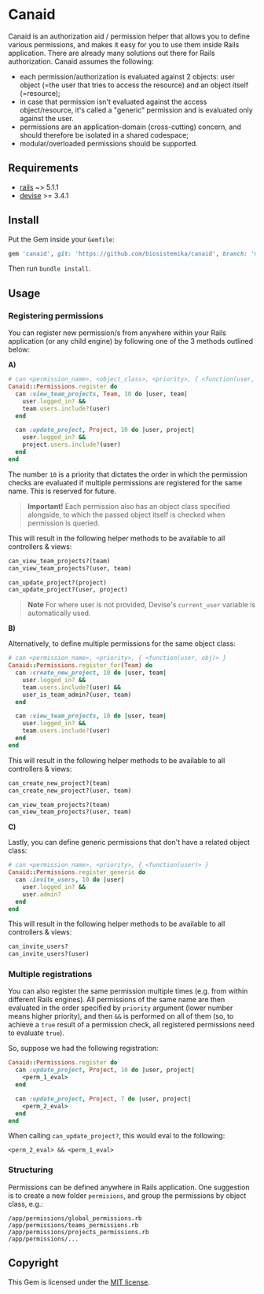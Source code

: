 # Canaid

Canaid is an authorization aid / permission helper that allows you to define various permissions, and makes it easy for you to use them inside Rails application. There are already many solutions out there for Rails authorization. Canaid assumes the following:

* each permission/authorization is evaluated against 2 objects: user object (=the user that tries to access the resource) and an object itself (=resource);
* in case that permission isn't evaluated against the access object/resource, it's called a "generic" permission and is evaluated only against the user.
* permissions are an application-domain (cross-cutting) concern, and should therefore be isolated in a shared codespace;
* modular/overloaded permissions should be supported.

## Requirements

* [rails](https://github.com/rails/rails) ~> 5.1.1
* [devise](https://github.com/plataformatec/devise) >= 3.4.1

## Install

Put the Gem inside your `Gemfile`:

```ruby
gem 'canaid', git: 'https://github.com/biosistemika/canaid', branch: 'master'
```

Then run `bundle install`.

## Usage

### Registering permissions

You can register new permission/s from anywhere within your Rails application (or any child engine) by following one of the 3 methods outlined below:

**A)**

```ruby
# can <permission_name>, <object_class>, <priority>, { <function(user, obj)> }
Canaid::Permissions.register do
  can :view_team_projects, Team, 10 do |user, team|
    user.logged_in? &&
    team.users.include?(user)
  end

  can :update_project, Project, 10 do |user, project|
    user.logged_in? &&
    project.users.include?(user)
  end
end
```

The number `10` is a priority that dictates the order in which the permission checks are evaluated if multiple permissions are registered for the same name. This is reserved for future.

> **Important!** Each permission also has an object class specified alongside, to which the passed object itself is checked when permission is queried.

This will result in the following helper methods to be available to all controllers & views:

```ruby
can_view_team_projects?(team)
can_view_team_projects?(user, team)

can_update_project?(project)
can_update_project?(user, project)
```

> **Note** For where user is not provided, Devise's `current_user` variable is automatically used.

**B)**

Alternatively, to define multiple permissions for the same object class:

```ruby
# can <permission_name>, <priority>, { <function(user, obj)> }
Canaid::Permissions.register_for(Team) do
  can :create_new_project, 10 do |user, team|
    user.logged_in? &&
    team.users.include?(user) &&
    user_is_team_admin?(user, team)
  end

  can :view_team_projects, 10 do |user, team|
    user.logged_in? &&
    team.users.include?(user)
  end
end
```

This will result in the following helper methods to be available to all controllers & views:

```ruby
can_create_new_project?(team)
can_create_new_project?(user, team)

can_view_team_projects?(team)
can_view_team_projects?(user, team)
```

**C)**

Lastly, you can define generic permissions that don't have a related object class:

```ruby
# can <permission_name>, <priority>, { <function(user)> }
Canaid::Permissions.register_generic do
  can :invite_users, 10 do |user|
    user.logged_in? &&
    user.admin?
  end
end
```

This will result in the following helper methods to be available to all controllers & views:

```ruby
can_invite_users?
can_invite_users?(user)
```

### Multiple registrations

You can also register the same permission multiple times (e.g. from within different Rails engines). All permissions of the same name are then evaluated in the order specified by `priority` argument (lower number means higher priority), and then `&&` is performed on all of them (so, to achieve a `true` result of a permission check, all registered permissions need to evaluate `true`).

So, suppose we had the following registration:

```ruby
Canaid::Permissions.register do
  can :update_project, Project, 10 do |user, project|
    <perm_1_eval>
  end

  can :update_project, Project, 7 do |user, project|
    <perm_2_eval>
  end
end
```

When calling `can_update_project?`, this would eval to the following:
```
<perm_2_eval> && <perm_1_eval>
```

### Structuring

Permissions can be defined anywhere in Rails application. One suggestion is to create a new folder `permisions`, and group the permissions by object class, e.g.:

```
/app/permissions/global_permissions.rb
/app/permissions/teams_permissions.rb
/app/permissions/projects_permissions.rb
/app/permissions/...
```

## Copyright

This Gem is licensed under the [MIT license](MIT-LICENSE).